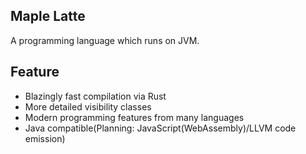 Maple Latte
---

A programming language which runs on JVM.

## Feature

- Blazingly fast compilation via Rust
- More detailed visibility classes
- Modern programming features from many languages
- Java compatible(Planning: JavaScript(WebAssembly)/LLVM code emission)
